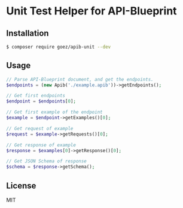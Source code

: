 # Unit Test Helper for API-Blueprint

## Installation

```bash
$ composer require goez/apib-unit --dev
```

## Usage

```php
// Parse API-Blueprint document, and get the endpoints.
$endpoints = (new Apib('./example.apib'))->getEndpoints();

// Get first endpoints
$endpoint = $endpoints[0];

// Get first example of the endpoint
$example = $endpoint->getExamples()[0];

// Get request of example
$request = $example->getRequests()[0];

// Get response of example
$response = $examples[0]->getResponse()[0];

// Get JSON Schema of response
$schema = $response->getSchema();
```

## License

MIT

